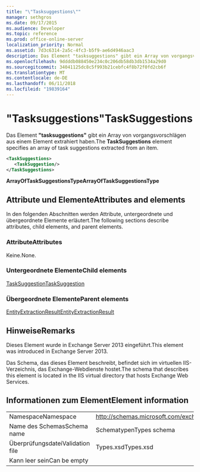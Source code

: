 ```yaml
---
title: "\"Tasksuggestions\""
manager: sethgros
ms.date: 09/17/2015
ms.audience: Developer
ms.topic: reference
ms.prod: office-online-server
localization_priority: Normal
ms.assetid: 7d3c6314-2a5c-4fc3-b5f9-ae6d4946aac3
description: Das Element "tasksuggestions" gibt ein Array von vorgangsvorschlägen aus einem Element extrahiert haben.
ms.openlocfilehash: 9ddddb088450e234c0c206db58db3db1534a29d0
ms.sourcegitcommit: 34041125dc8c5f993b21cebfc4f8b72f0fd2cb6f
ms.translationtype: MT
ms.contentlocale: de-DE
ms.lasthandoff: 06/11/2018
ms.locfileid: "19839164"
---
```

# <a name="tasksuggestions"></a><span data-ttu-id="c40a0-103">"Tasksuggestions"</span><span class="sxs-lookup"><span data-stu-id="c40a0-103">TaskSuggestions</span></span>

<span data-ttu-id="c40a0-104">Das Element **"tasksuggestions"** gibt ein Array von vorgangsvorschlägen aus einem Element extrahiert haben.</span><span class="sxs-lookup"><span data-stu-id="c40a0-104">The **TaskSuggestions** element specifies an array of task suggestions extracted from an item.</span></span> 
  
```XML
<TaskSuggestions>
   <TaskSuggestion/>
</TaskSuggestions>
```

<span data-ttu-id="c40a0-105">**ArrayOfTaskSuggestionsType**</span><span class="sxs-lookup"><span data-stu-id="c40a0-105">**ArrayOfTaskSuggestionsType**</span></span>

## <a name="attributes-and-elements"></a><span data-ttu-id="c40a0-106">Attribute und Elemente</span><span class="sxs-lookup"><span data-stu-id="c40a0-106">Attributes and elements</span></span>

<span data-ttu-id="c40a0-107">In den folgenden Abschnitten werden Attribute, untergeordnete und übergeordnete Elemente erläutert.</span><span class="sxs-lookup"><span data-stu-id="c40a0-107">The following sections describe attributes, child elements, and parent elements.</span></span>
  
### <a name="attributes"></a><span data-ttu-id="c40a0-108">Attribute</span><span class="sxs-lookup"><span data-stu-id="c40a0-108">Attributes</span></span>

<span data-ttu-id="c40a0-109">Keine.</span><span class="sxs-lookup"><span data-stu-id="c40a0-109">None.</span></span>
  
### <a name="child-elements"></a><span data-ttu-id="c40a0-110">Untergeordnete Elemente</span><span class="sxs-lookup"><span data-stu-id="c40a0-110">Child elements</span></span>

[<span data-ttu-id="c40a0-111">TaskSuggestion</span><span class="sxs-lookup"><span data-stu-id="c40a0-111">TaskSuggestion</span></span>](tasksuggestion.md)
  
### <a name="parent-elements"></a><span data-ttu-id="c40a0-112">Übergeordnete Elemente</span><span class="sxs-lookup"><span data-stu-id="c40a0-112">Parent elements</span></span>

[<span data-ttu-id="c40a0-113">EntityExtractionResult</span><span class="sxs-lookup"><span data-stu-id="c40a0-113">EntityExtractionResult</span></span>](entityextractionresult.md)
  
## <a name="remarks"></a><span data-ttu-id="c40a0-114">Hinweise</span><span class="sxs-lookup"><span data-stu-id="c40a0-114">Remarks</span></span>

<span data-ttu-id="c40a0-115">Dieses Element wurde in Exchange Server 2013 eingeführt.</span><span class="sxs-lookup"><span data-stu-id="c40a0-115">This element was introduced in Exchange Server 2013.</span></span>
  
<span data-ttu-id="c40a0-116">Das Schema, das dieses Element beschreibt, befindet sich im virtuellen IIS-Verzeichnis, das Exchange-Webdienste hostet.</span><span class="sxs-lookup"><span data-stu-id="c40a0-116">The schema that describes this element is located in the IIS virtual directory that hosts Exchange Web Services.</span></span>
  
## <a name="element-information"></a><span data-ttu-id="c40a0-117">Informationen zum Element</span><span class="sxs-lookup"><span data-stu-id="c40a0-117">Element information</span></span>

|||
|:-----|:-----|
|<span data-ttu-id="c40a0-118">Namespace</span><span class="sxs-lookup"><span data-stu-id="c40a0-118">Namespace</span></span>  <br/> |http://schemas.microsoft.com/exchange/services/2006/types  <br/> |
|<span data-ttu-id="c40a0-119">Name des Schemas</span><span class="sxs-lookup"><span data-stu-id="c40a0-119">Schema name</span></span>  <br/> |<span data-ttu-id="c40a0-120">Schematypen</span><span class="sxs-lookup"><span data-stu-id="c40a0-120">Types schema</span></span>  <br/> |
|<span data-ttu-id="c40a0-121">Überprüfungsdatei</span><span class="sxs-lookup"><span data-stu-id="c40a0-121">Validation file</span></span>  <br/> |<span data-ttu-id="c40a0-122">Types.xsd</span><span class="sxs-lookup"><span data-stu-id="c40a0-122">Types.xsd</span></span>  <br/> |
|<span data-ttu-id="c40a0-123">Kann leer sein</span><span class="sxs-lookup"><span data-stu-id="c40a0-123">Can be empty</span></span>  <br/> ||
   

